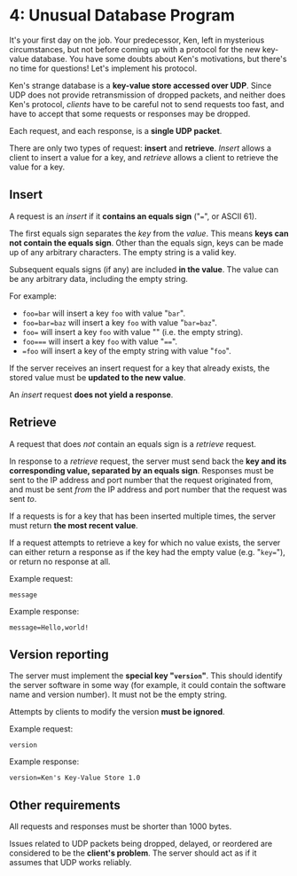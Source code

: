# 4: Unusual Database Program

It's your first day on the job. Your predecessor, Ken, left in mysterious circumstances, but not before coming up with a protocol for the new key-value database. You have some doubts about Ken's motivations, but there's no time for questions! Let's implement his protocol.

Ken's strange database is a **key-value store accessed over UDP**. Since UDP does not provide retransmission of dropped packets, and neither does Ken's protocol, _clients_ have to be careful not to send requests too fast, and have to accept that some requests or responses may be dropped.

Each request, and each response, is a **single UDP packet**.

There are only two types of request: **insert** and **retrieve**. _Insert_ allows a client to insert a value for a key, and _retrieve_ allows a client to retrieve the value for a key.

## Insert

A request is an _insert_ if it **contains an equals sign** ("`=`", or ASCII 61).

The first equals sign separates the _key_ from the _value_. This means **keys can not contain the equals sign**. Other than the equals sign, keys can be made up of any arbitrary characters. The empty string is a valid key.

Subsequent equals signs (if any) are included **in the value**. The value can be any arbitrary data, including the empty string.

For example:

*   `foo=bar` will insert a key `foo` with value "`bar`".
*   `foo=bar=baz` will insert a key `foo` with value "`bar=baz`".
*   `foo=` will insert a key `foo` with value "" (i.e. the empty string).
*   `foo===` will insert a key `foo` with value "`==`".
*   `=foo` will insert a key of the empty string with value "`foo`".

If the server receives an insert request for a key that already exists, the stored value must be **updated to the new value**.

An _insert_ request **does not yield a response**.

## Retrieve

A request that does _not_ contain an equals sign is a _retrieve_ request.

In response to a _retrieve_ request, the server must send back the **key and its corresponding value, separated by an equals sign**. Responses must be sent to the IP address and port number that the request originated from, and must be sent _from_ the IP address and port number that the request was sent _to_.

If a requests is for a key that has been inserted multiple times, the server must return **the most recent value**.

If a request attempts to retrieve a key for which no value exists, the server can either return a response as if the key had the empty value (e.g. "`key=`"), or return no response at all.

Example request:

```
message
```

Example response:

```
message=Hello,world!
```

## Version reporting

The server must implement the **special key "`version`"**. This should identify the server software in some way (for example, it could contain the software name and version number). It must not be the empty string.

Attempts by clients to modify the version **must be ignored**.

Example request:

```
version
```

Example response:

```
version=Ken's Key-Value Store 1.0
```

## Other requirements

All requests and responses must be shorter than 1000 bytes.

Issues related to UDP packets being dropped, delayed, or reordered are considered to be the **client's problem**. The server should act as if it assumes that UDP works reliably.